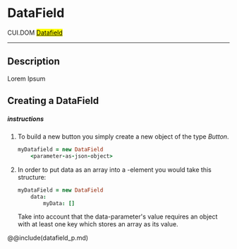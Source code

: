 # DataField
<span class="inheritance">CUI.DOM
<a href="#Documentation/elements/datafield"><mark>Datafield</mark></a>
</span>
***

## Description
Lorem Ipsum

## Creating a DataField

##### instructions

1. 
	To build a new button you simply create a new object of the type *Button*.
	```coffeescript
	myDatafield = new DataField
		<parameter-as-json-object>
	```
2. 
	In order to put data as an array into a <DataField>-element you would take this structure:
	```coffeescript
	myDataField = new DataField
		data:
			myData: []
	```
	Take into account that the data-parameter's value requires an object with at least one key which stores an array as its value.


@@include(datafield_p.md)